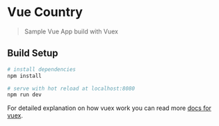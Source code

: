 # Vue Country

> Sample Vue App build with Vuex

## Build Setup

``` bash
# install dependencies
npm install

# serve with hot reload at localhost:8080
npm run dev
```

For detailed explanation on how vuex work you can read more [docs for vuex](https://vuex.vuejs.org/en/intro.html).

